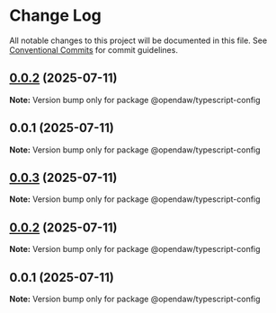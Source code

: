 # Change Log

All notable changes to this project will be documented in this file.
See [Conventional Commits](https://conventionalcommits.org) for commit guidelines.

## [0.0.2](https://github.com/andremichelle/openDAW/compare/@opendaw/typescript-config@0.0.1...@opendaw/typescript-config@0.0.2) (2025-07-11)

**Note:** Version bump only for package @opendaw/typescript-config

## 0.0.1 (2025-07-11)

**Note:** Version bump only for package @opendaw/typescript-config

## [0.0.3](https://github.com/andremichelle/opendaw-turbo/compare/@opendaw/typescript-config@0.0.2...@opendaw/typescript-config@0.0.3) (2025-07-11)

**Note:** Version bump only for package @opendaw/typescript-config

## [0.0.2](https://github.com/andremichelle/opendaw-turbo/compare/@opendaw/typescript-config@0.0.1...@opendaw/typescript-config@0.0.2) (2025-07-11)

**Note:** Version bump only for package @opendaw/typescript-config

## 0.0.1 (2025-07-11)

**Note:** Version bump only for package @opendaw/typescript-config
